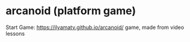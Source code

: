 # arcanoid (platform game)
Start Game: https://ilyamatv.github.io/arcanoid/
game, made from video lessons
